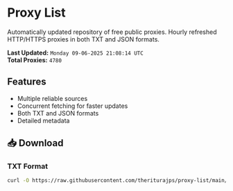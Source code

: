 # Proxy List

Automatically updated repository of free public proxies. Hourly refreshed HTTP/HTTPS proxies in both TXT and JSON formats.

**Last Updated:** `Monday 09-06-2025 21:08:14 UTC`  
**Total Proxies:** `4780`

## Features
- Multiple reliable sources
- Concurrent fetching for faster updates
- Both TXT and JSON formats
- Detailed metadata

## 📥 Download

### TXT Format
```bash
curl -O https://raw.githubusercontent.com/theriturajps/proxy-list/main/proxies.txt